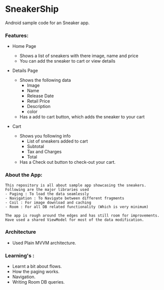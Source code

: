 # SneakerShip
Android sample code for an Sneaker app.

### Features:
- Home Page
  - Shows a list of sneakers with there image, name and price
  - You can add the sneaker to cart or view details
  
- Details Page
  - Shows the following data
    - Image
    - Name
    - Release Date
    - Retail Price
    - Description
    - color
  - Has a add to cart button, which adds the sneaker to your cart

- Cart
  - Shows you following info
    - List of sneakers added to cart
    - Subtotal
    - Tax and Charges
    - Total
  - Has a Check out button to check-out your cart.

### About the App:
```
This repository is all about sample app showcasing the sneakers. Following are the major libraries used
- Paging : To load the data seamlessly
- Navigation : To Navigate between different fragments
- Coil : For image download and caching
- Room : For all DB related functionality (Which is very minimum)

The app is rough around the edges and has still room for improvements.
Have used a shared ViewModel for most of the data modification.
```
### Architecture

- Used Plain MVVM architecture.

### Learning's : 

- Learnt a bit about flows.
- How the paging works.
- Navigation.
- Writing Room DB queries.

